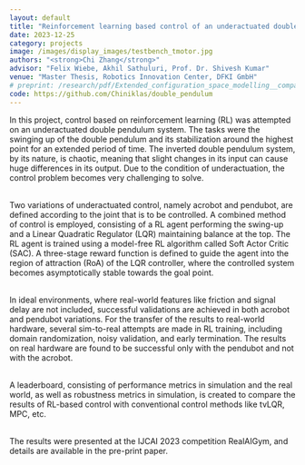 ```yaml
---
layout: default
title: "Reinforcement learning based control of an underactuated double pendulum system"
date: 2023-12-25
category: projects
image: /images/display_images/testbench_tmotor.jpg
authors: "<strong>Chi Zhang</strong>"
advisor: "Felix Wiebe, Akhil Sathuluri, Prof. Dr. Shivesh Kumar"
venue: "Master Thesis, Robotics Innovation Center, DFKI GmbH"
# preprint: /research/pdf/Extended_configuration_space_modelling__comparison_and_real_time_simulation_of_Lagrangian_dynamics_formulations_of_parallel_manipulators.pdf
code: https://github.com/Chiniklas/double_pendulum
---
```

In this project, control based on reinforcement learning (RL) was attempted on an underactuated double pendulum system. The tasks were the swinging up of the double pendulum and its stabilization around the highest point for an extended period of time. The inverted double pendulum system, by its nature, is chaotic, meaning that slight changes in its input can cause huge differences in its output. Due to the condition of underactuation, the control problem becomes very challenging to solve.<br><br>

Two variations of underactuated control, namely acrobot and pendubot, are defined according to the joint that is to be controlled. A combined method of control is employed, consisting of a RL agent performing the swing-up and a Linear Quadratic Regulator (LQR) maintaining balance at the top. The RL agent is trained using a model-free RL algorithm called Soft Actor Critic (SAC). A three-stage reward function is defined to guide the agent into the region of attraction (RoA) of the LQR controller, where the controlled system becomes asymptotically stable towards the goal point.<br><br>

In ideal environments, where real-world features like friction and signal delay are not included, successful validations are achieved in both acrobot and pendubot variations. For the transfer of the results to real-world hardware, several sim-to-real attempts are made in RL training, including domain randomization, noisy validation, and early termination. The results on real hardware are found to be successful only with the pendubot and not with the acrobot.<br><br>

A leaderboard, consisting of performance metrics in simulation and the real world, as well as robustness metrics in simulation, is created to compare the results of RL-based control with conventional control methods like tvLQR, MPC, etc.<br><br>

The results were presented at the IJCAI 2023 competition RealAIGym, and details are available in the pre-print paper.